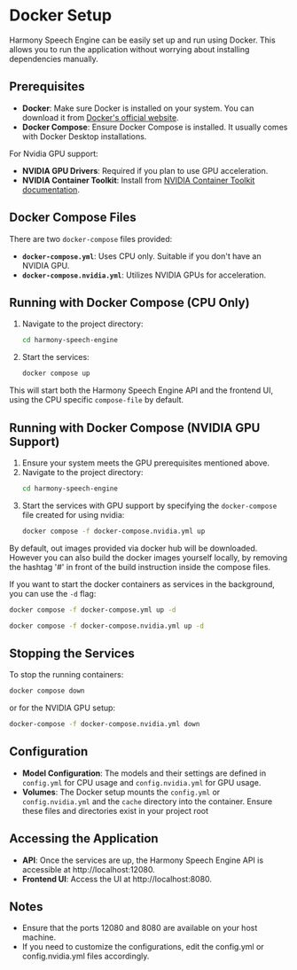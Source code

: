# Docker Setup

Harmony Speech Engine can be easily set up and run using Docker. This allows you to run the application without worrying about installing dependencies manually.

## Prerequisites

- **Docker**: Make sure Docker is installed on your system. You can download it from [Docker's official website](https://www.docker.com/get-started).
- **Docker Compose**: Ensure Docker Compose is installed. It usually comes with Docker Desktop installations.

For Nvidia GPU support:

- **NVIDIA GPU Drivers**: Required if you plan to use GPU acceleration.
- **NVIDIA Container Toolkit**: Install from [NVIDIA Container Toolkit documentation](https://docs.nvidia.com/datacenter/cloud-native/container-toolkit/install-guide.html).

## Docker Compose Files

There are two `docker-compose` files provided:

- **`docker-compose.yml`**: Uses CPU only. Suitable if you don't have an NVIDIA GPU.
- **`docker-compose.nvidia.yml`**: Utilizes NVIDIA GPUs for acceleration.

## Running with Docker Compose (CPU Only)

1. Navigate to the project directory:
   ```bash
   cd harmony-speech-engine
   ```
   
2. Start the services:
   ```bash
   docker compose up
   ```
This will start both the Harmony Speech Engine API and the frontend UI, using the CPU specific `compose-file` by default.

## Running with Docker Compose (NVIDIA GPU Support)

1. Ensure your system meets the GPU prerequisites mentioned above.
2. Navigate to the project directory:
   ```bash
   cd harmony-speech-engine
   ```
3. Start the services with GPU support by specifying the `docker-compose` file created for using nvidia:
   ```bash
   docker compose -f docker-compose.nvidia.yml up
   ```
By default, out images provided via docker hub will be downloaded. However you can also build
the docker images yourself locally, by removing the hashtag '#' in front of the build instruction inside the compose files.

If you want to start the docker containers as services in the background, you can use the `-d` flag:
   ```bash
   docker compose -f docker-compose.yml up -d
   ```
   ```bash
   docker compose -f docker-compose.nvidia.yml up -d
   ```

## Stopping the Services
To stop the running containers:
   ```bash
   docker compose down
   ```
or for the NVIDIA GPU setup:
   ```bash
   docker-compose -f docker-compose.nvidia.yml down
   ```

## Configuration
- **Model Configuration**: The models and their settings are defined in `config.yml` for CPU usage and `config.nvidia.yml` for GPU usage.
- **Volumes**: The Docker setup mounts the `config.yml` or `config.nvidia.yml` and the `cache` directory into the container. Ensure these files and directories exist in your project root

## Accessing the Application
- **API**: Once the services are up, the Harmony Speech Engine API is accessible at http://localhost:12080.
- **Frontend UI**: Access the UI at http://localhost:8080.

## Notes
- Ensure that the ports 12080 and 8080 are available on your host machine.
- If you need to customize the configurations, edit the config.yml or config.nvidia.yml files accordingly.